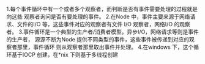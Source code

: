 1.每个事件循环中有一个或者多个观察者，而判断是否有事件需要处理的过程就是向这些
观察者询问是否有要处理的事件。
2.在Node 中，事件主要来源于网络请求、文件的I/O 等，这些事件对应的观察者有文件
I/O 观察者，网络I/O 的观察者。
3.事件循环是一个典型的生产者/消费者模型。异步I/O，网络请求等则是事件的生产者，
源源不断为Node 提供不同类型的事件，这些事件被传递到对应的观察者那里，事件循环
则从观察者那里取出事件并处理。
4.在windows 下，这个循环基于IOCP 创建，在*nix 下则基于多线程创建
